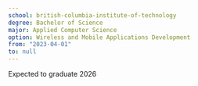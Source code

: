 ```yaml
---
school: british-columbia-institute-of-technology
degree: Bachelor of Science
major: Applied Computer Science
option: Wireless and Mobile Applications Development
from: "2023-04-01"
to: null
---
```


Expected to graduate 2026